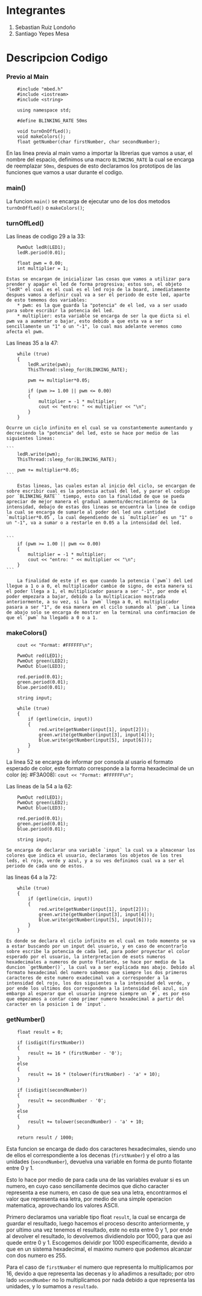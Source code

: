 # Integrantes
1. Sebastian Ruiz Londoño
1. Santiago Yepes Mesa

# Descripcion Codigo
### Previo al Main
```
    #include "mbed.h"
    #include <iostream>
    #include <string>

    using namespace std;

    #define BLINKING_RATE 50ms

    void turnOnOffLed();
    void makeColors();
    float getNumber(char firstNumber, char secondNumber); 
```
En las linea previa al main vamo a importar la librerias que vamos a usar, el nombre del espacio, definimos una macro `BLINKING_RATE` la cual se encarga de reemplazar `50ms`, despues de esto declaramos los prototipos de las funciones que vamos a usar durante el codigo.


### main()
La funcion `main()` se encarga de ejecutar uno de los dos metodos `turnOnOffLed()` o `makeColors()`;

### turnOffLed()
Las lineas de codigo 29 a la 33:

    
```
    PwmOut ledR(LED1);
    ledR.period(0.01);

    float pwm = 0.00;
    int multiplier = 1;
```
   
    Estas se encargan de inicializar las cosas que vamos a utilizar para prender y apagar el led de forma progresiva; estos son, el objeto "ledR" el cual es el cual es el led rojo de la board, inmediatamente despues vamos a definir cual va a ser el periodo de este led, aparte de esto tememos dos variables:
        * pwm: es la que guarda la "potencia" de el led, va a ser usado para sobre escribir la potencia del led.
        * multiplier: esta variable se encarga de ser la que dicta si el pwm va a aumentar o bajar, esto debido a que esta va a ser sencillamente un "1" o un "-1", lo cual mas adelante veremos como afecta el pwm.
    
Las lineas 35 a la 47:
   
```
    while (true)
    {
        ledR.write(pwm);
        ThisThread::sleep_for(BLINKING_RATE);

        pwm += multiplier*0.05;

        if (pwm >= 1.00 || pwm <= 0.00)
        {
            multiplier = -1 * multiplier;
            cout << "entro: " << multiplier << "\n";
        }
    }
```
    Ocurre un ciclo infinito en el cual se va constantemente aumentando y decreciendo la "potencia" del led, esto se hace por medio de las siguientes lineas:
       
    ```
        ledR.write(pwm);
        ThisThread::sleep_for(BLINKING_RATE);

        pwm += multiplier*0.05;
    ```
       
        Estas lineas, las cuales estan al inicio del ciclo, se encargan de sobre escribir cual es la potencia actual del led, y parar el codigo por `BLINKING_RATE`` tiempo, esto con la finalidad de que se pueda apreciar de mejor manera el gradual aumento/decrecimiento de la intensidad, debajo de estas dos lineas se encuentra la linea de codigo la cual se encarga de sumarle al poder del led una cantidad `multiplier*0.05`, la cual dependiendo de si `multiplier` es un "1" o un "-1", va a sumar o a restarle en 0.05 a la intensidad del led.


    ```
        if (pwm >= 1.00 || pwm <= 0.00)
        {
            multiplier = -1 * multiplier;
            cout << "entro: " << multiplier << "\n";
        }        
    ```
        
        La finalidad de este if es que cuando la potencia (`pwm`) del Led llegue a 1 o a 0, el multiplicador cambie de signo, de esta manera si el poder llega a 1, el multiplicador pasara a ser "-1", por ende el poder empezara a bajar, debido a la multiplicacion mostrada anteriormente, a su vez, si la `pwm` llega a 0, el multiplicador pasara a ser "1", de esa manera en el ciclo sumando al `pwm`. La linea de abajo solo se encarga de mostrar en la terminal una confirmacion de que el `pwm` ha llegado a 0 o a 1.



### makeColors()

```
    cout << "Format: #FFFFFF\n";

    PwmOut red(LED1);
    PwmOut green(LED2);
    PwmOut blue(LED3);

    red.period(0.01);
    green.period(0.01);
    blue.period(0.01);

    string input;

    while (true)
    {
        if (getline(cin, input))    
        {
            red.write(getNumber(input[1], input[2]));
            green.write(getNumber(input[3], input[4]));
            blue.write(getNumber(input[5], input[6]));
        }
    }
```

La linea 52 se encarga de informar por consola al usario el formato esperado de color, este formato corresponde a la forma hexadecimal de un color (ej: #F3A008):
    ```cout << "Format: #FFFFFF\n";```

Las lineas de la 54 a la 62:
   
```
    PwmOut red(LED1);
    PwmOut green(LED2);
    PwmOut blue(LED3);

    red.period(0.01);
    green.period(0.01);
    blue.period(0.01);

    string input;
```
   
    Se encarga de declarar una variable `input` la cual va a almacenar los colores que indica el usuario, declaramos los objetos de los tres leds, el rojo, verde y azul, y a su ves definimos cual va a ser el periodo de cada uno de estos.

las lineas 64 a la 72:
```
    while (true)
    {
        if (getline(cin, input))    
        {
            red.write(getNumber(input[1], input[2]));
            green.write(getNumber(input[3], input[4]));
            blue.write(getNumber(input[5], input[6]));
        }
    }
```
   
    Es donde se declara el ciclo infinito en el cual en todo momento se va a estar buscando por un input del usuario, y en caso de encontrarlo sobre escribe la potencia de cada led, para poder proyectar el color esperado por el usuario, la interpretacion de esots numeros hexadecimales a numeros de punto flotante, se hace por medio de la duncion `getNumber()`, la cual va a ser explicada mas abajo. Debido al formato hexadecimal del numero sabemos que siempre los dos primeros caracteres de este numero exadecimal van a corresponder a la intensidad del rojo, los dos siguientes a la intensidad del verde, y por ende los ultimos dos corresponden a la intensidad del azul, sin embargo al esperar que el usuario ingrese siempre un `#`, es por eso que empezamos a contar como primer numero hexadecimal a partir del caracter en la posicion 1 de `input`.



### getNumber()

```
    float result = 0;

    if (isdigit(firstNumber))
    {
        result += 16 * (firstNumber - '0');
    }
    else
    {
        result += 16 * (tolower(firstNumber) - 'a' + 10);
    }

    if (isdigit(secondNumber))
    {
        result += secondNumber - '0';
    }
    else
    {
        result += tolower(secondNumber) - 'a' + 10;
    }

    return result / 1000;
```

Esta funcion se encarga de dado dos caracteres hexadecimales, siendo uno de ellos el correspondiente a los decenas (`firstNumber`) y el otro a las unidades (`secondNumber`), devuelva una variable en forma de punto flotante entre 0 y 1. 

Esto lo hace por medio de para cada una de las variables evaluar si es un numero, en cuyo caso sencillamente decimos que dicho caracter representa a ese numero, en caso de que sea una letra, encontrarmos el valor que representa esa letra, por medio de una simple operacion matematica, aprovechando los valores ASCII.

Primero declaramos una variable tipo float `result`, la cual se encarga de guardar el resultado, luego hacemos el proceso descrito anteriormente, y por ultimo una vez tenemos el resultado, este no esta entre 0 y 1, por ende al devolver el resultado, lo devolvemos dividiendolo por 1000, para que asi quede entre 0 y 1. Escogemos deividir por 1000 especificamente, devido a que en un sistema hexadecimal, el maximo numero que podemos alcanzar con dos numero es 255.

Para el caso de `firstNumber` el numero que representa lo multiplicamos por 16, devido a que representa las decenas y lo añadimos a resultado; por otro lado `secondNumber` no lo multiplicamos por nada debido a que representa las unidades, y lo sumamos a `resultado`.
